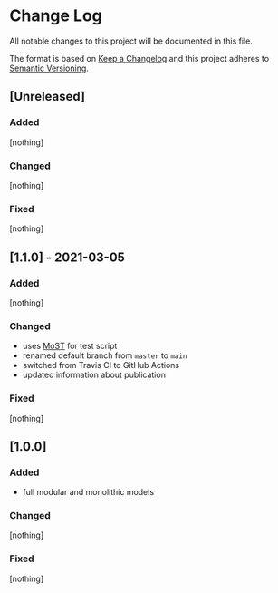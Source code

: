 # Change Log
All notable changes to this project will be documented in this file.

The format is based on [Keep a Changelog](http://keepachangelog.com/)
and this project adheres to [Semantic Versioning](http://semver.org/).

## [Unreleased]

### Added

[nothing]

### Changed

[nothing]

### Fixed

[nothing]

## [1.1.0] - 2021-03-05

### Added

[nothing]

### Changed

* uses [MoST](https://github.com/THM-MoTE/ModelicaScriptingTools.jl) for test script
* renamed default branch from `master` to `main`
* switched from Travis CI to GitHub Actions
* updated information about publication

### Fixed

[nothing]

## [1.0.0]

### Added

* full modular and monolithic models

### Changed

[nothing]

### Fixed

[nothing]
